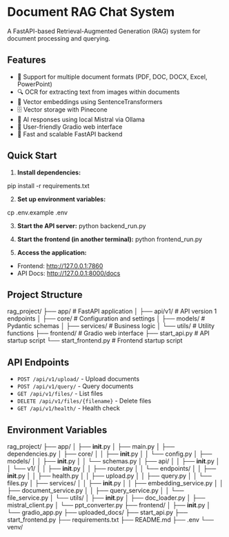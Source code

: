 # Document RAG Chat System

A FastAPI-based Retrieval-Augmented Generation (RAG) system for document processing and querying.

## Features

- 📄 Support for multiple document formats (PDF, DOC, DOCX, Excel, PowerPoint)
- 🔍 OCR for extracting text from images within documents
- 🧠 Vector embeddings using SentenceTransformers
- 🗄️ Vector storage with Pinecone
- 🤖 AI responses using local Mistral via Ollama
- 🎨 User-friendly Gradio web interface
- 🚀 Fast and scalable FastAPI backend

## Quick Start

1. **Install dependencies:**

pip install -r requirements.txt

2. **Set up environment variables:**

cp .env.example .env


3. **Start the API server:**
python backend_run.py


4. **Start the frontend (in another terminal):**
python frontend_run.py


5. **Access the application:**
- Frontend: http://127.0.0.1:7860
- API Docs: http://127.0.0.1:8000/docs

## Project Structure

rag_project/
├── app/ # FastAPI application
│ ├── api/v1/ # API version 1 endpoints
│ ├── core/ # Configuration and settings
│ ├── models/ # Pydantic schemas
│ ├── services/ # Business logic
│ └── utils/ # Utility functions
├── frontend/ # Gradio web interface
├── start_api.py # API startup script
└── start_frontend.py # Frontend startup script


## API Endpoints

- `POST /api/v1/upload/` - Upload documents
- `POST /api/v1/query/` - Query documents
- `GET /api/v1/files/` - List files
- `DELETE /api/v1/files/{filename}` - Delete files
- `GET /api/v1/health/` - Health check

## Environment Variables

rag_project/
├── app/
│   ├── __init__.py
│   ├── main.py
│   ├── dependencies.py
│   ├── core/
│   │   ├── __init__.py
│   │   └── config.py
│   ├── models/
│   │   ├── __init__.py
│   │   └── schemas.py
│   ├── api/
│   │   ├── __init__.py
│   │   └── v1/
│   │       ├── __init__.py
│   │       ├── router.py
│   │       └── endpoints/
│   │           ├── __init__.py
│   │           ├── health.py
│   │           ├── upload.py
│   │           ├── query.py
│   │           └── files.py
│   ├── services/
│   │   ├── __init__.py
│   │   ├── embedding_service.py
│   │   ├── document_service.py
│   │   ├── query_service.py
│   │   └── file_service.py
│   └── utils/
│       ├── __init__.py
│       ├── doc_loader.py
│       ├── mistral_client.py
│       └── ppt_converter.py
├── frontend/
│   ├── __init__.py
│   └── gradio_app.py
├── uploaded_docs/
├── start_api.py
├── start_frontend.py
├── requirements.txt
├── README.md
├── .env
└── venv/
